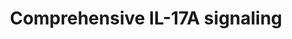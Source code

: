 ---
annotations:
- id: PW:0000003
  parent: signaling pathway
  type: Pathway Ontology
  value: signaling pathway
- id: PW:0000897
  parent: signaling pathway
  type: Pathway Ontology
  value: interleukin-17 family mediated signaling pathway
authors:
- Rex D A B
- Egonw
- Khanspers
- Eweitz
- AlexanderPico
description: Schematic representation of IL-17A signaling pathway with a mix of human
  and mouse genes/proteins based on literature review.
last-edited: 2023-05-09
organisms:
- Mus musculus
redirect_from:
- /index.php/Pathway:WP5242
- /instance/WP5242
- /instance/WP5242_r126495
revision: r126495
schema-jsonld:
- '@context': https://schema.org/
  '@id': https://wikipathways.github.io/pathways/WP5242.html
  '@type': Dataset
  creator:
    '@type': Organization
    name: WikiPathways
  description: Schematic representation of IL-17A signaling pathway with a mix of
    human and mouse genes/proteins based on literature review.
  keywords:
  - ACTA2
  - Acta1
  - Acta2
  - Adh1
  - Akt1
  - Angpt1
  - Anxa6
  - Arpc2
  - Arpc3
  - Arpc5
  - Atox1
  - Atrx
  - BCL2
  - 'BECN1 '
  - Baff
  - Bcl2
  - Becn1
  - Blmh
  - C3
  - 'C7 '
  - 'CCL2 '
  - CFB
  - COL3A1
  - COL5A2
  - CSF3
  - CXCL1
  - CXCL2
  - CXCL3
  - CXCL5
  - CXCL6
  - CXCL8
  - Cacybp
  - Casp3
  - Ccl3
  - Ccl4
  - Ccl5
  - Ccn2
  - Cdc42
  - Cdh1
  - Col1a1
  - Cpne1
  - Crebbp
  - Cxcl1
  - Cxcl12
  - 'Cxcl12 '
  - Cxcl2
  - Cxcl5
  - Dhx9
  - Egfr
  - Fbn1
  - Fn1
  - GRK5
  - GSK3B
  - Gap43
  - Gng12
  - HSPG2
  - Hbb-b1
  - Hbb-b2
  - Hbb-bh1
  - Hmgb1
  - Hspa1b
  - Hyou1
  - IL-10
  - IL-11
  - IL-17A
  - IL-6
  - IL17A
  - IL17RA
  - IL1B
  - IL6
  - IL8
  - Igf1
  - Il1b
  - Il6
  - Jak1
  - Jak2
  - LIF
  - MAPK1
  - MAPK14
  - MAPK3
  - MUC5AC
  - Map1lc3a
  - Map1lc3b
  - Mcm2
  - Mcm3
  - Mcm4
  - Mcm5
  - Mcm6
  - Mcm7
  - Mki67
  - Mmp14
  - Mmp3
  - Mmp9
  - Mtor
  - Mylk
  - NFKB1
  - NFKBIA
  - Nasp
  - Npm1
  - Nucks1
  - Orc1
  - Orc2
  - P53
  - PI3KCA
  - PIK3CA
  - PRKAA1
  - Pak3
  - Parp1
  - Pcna
  - Pdgfa
  - Pdgfb
  - Pik3c3
  - Plau
  - Plaur
  - Plch1
  - Pole3
  - Pon3
  - Ppp1r14b
  - Prkacb
  - Psmc6
  - Ptgs2
  - Pura
  - RELA
  - Rab10
  - Rac1
  - Rbbp4
  - Rela
  - Rhoa
  - Rras2
  - Samhd1
  - Serpine1
  - Smad2
  - Smad3
  - Smad6
  - 'Smad7 '
  - Snai1
  - Snai2
  - Sod2
  - Sqstm1
  - Srpk2
  - Stat1
  - Stat3
  - TGFB1
  - TNF
  - Tgfb1
  - Tjp1
  - Uggt1
  - Upf1
  - VCAN
  - Zmpste24
  - mTOR
  license: CC0
  name: Comprehensive IL-17A signaling
seo: CreativeWork
title: Comprehensive IL-17A signaling
wpid: WP5242
---